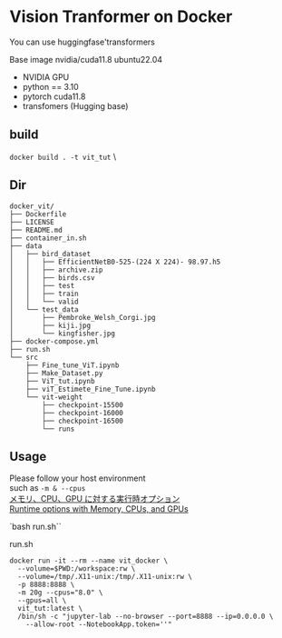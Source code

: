 # Vision Tranformer on Docker 
You can use huggingfase'transformers

Base image nvidia/cuda11.8 ubuntu22.04
- NVIDIA GPU
- python == 3.10
- pytorch cuda11.8
- transfomers (Hugging base)

## build
`docker build . -t vit_tut` \

## Dir
```
docker_vit/
├── Dockerfile
├── LICENSE
├── README.md
├── container_in.sh
├── data
│   ├── bird_dataset
│   │   ├── EfficientNetB0-525-(224 X 224)- 98.97.h5
│   │   ├── archive.zip
│   │   ├── birds.csv
│   │   ├── test
│   │   ├── train
│   │   └── valid
│   └── test_data
│       ├── Pembroke_Welsh_Corgi.jpg
│       ├── kiji.jpg
│       └── kingfisher.jpg
├── docker-compose.yml
├── run.sh
└── src
    ├── Fine_tune_ViT.ipynb
    ├── Make_Dataset.py
    ├── ViT_tut.ipynb
    ├── viT_Estimete_Fine_Tune.ipynb
    └── vit-weight
        ├── checkpoint-15500
        ├── checkpoint-16000
        ├── checkpoint-16500
        └── runs
```

## Usage
Please follow your host environment \
such as `-m & --cpus`  \
[メモリ、CPU、GPU に対する実行時オプション](https://docs.docker.jp/config/container/resource_constraints.html) \
[Runtime options with Memory, CPUs, and GPUs](https://docs.docker.com/config/containers/resource_constraints/)  

`bash run.sh``

run.sh  
```
docker run -it --rm --name vit_docker \
  --volume=$PWD:/workspace:rw \
  --volume=/tmp/.X11-unix:/tmp/.X11-unix:rw \
  -p 8888:8888 \
  -m 20g --cpus="8.0" \
  --gpus=all \
  vit_tut:latest \
  /bin/sh -c "jupyter-lab --no-browser --port=8888 --ip=0.0.0.0 \
    --allow-root --NotebookApp.token=''"
```

